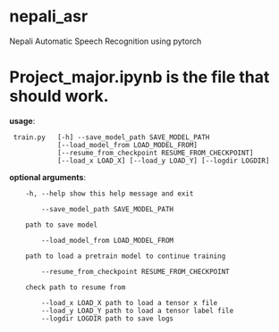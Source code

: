 # nepali_asr

Nepali Automatic Speech Recognition using pytorch

  
# Project_major.ipynb is the file that should work. 

**usage**:

	 train.py   [-h] --save_model_path SAVE_MODEL_PATH
				[--load_model_from LOAD_MODEL_FROM]
		        [--resume_from_checkpoint RESUME_FROM_CHECKPOINT]
		        [--load_x LOAD_X] [--load_y LOAD_Y] [--logdir LOGDIR]

  

**optional arguments**:

		-h, --help show this help message and exit

			--save_model_path SAVE_MODEL_PATH

		path to save model

			--load_model_from LOAD_MODEL_FROM

		path to load a pretrain model to continue training

			--resume_from_checkpoint RESUME_FROM_CHECKPOINT

		check path to resume from

			--load_x LOAD_X path to load a tensor x file
			--load_y LOAD_Y path to load a tensor label file
			--logdir LOGDIR path to save logs